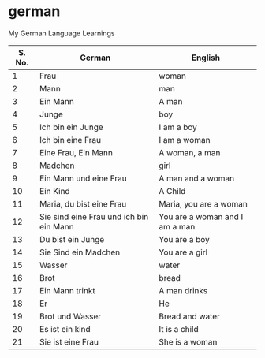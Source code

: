 # german
My German Language Learnings

|S. No.|German|English|
|--|--|--|
|1|Frau|woman|
|2|Mann|man|
|3|Ein Mann|A man|
|4|Junge|boy|
|5|Ich bin ein Junge|I am a boy|
|6|Ich bin eine Frau| I am a woman|
|7|Eine Frau, Ein Mann|A woman, a man|
|8|Madchen|girl|
|9|Ein Mann und eine Frau|A man and a woman|
|10|Ein Kind| A Child|
|11|Maria, du bist eine Frau|Maria, you are a woman|
|12|Sie sind eine Frau und ich bin ein Mann|You are a woman and I am a man|
|13|Du bist ein Junge|You are a boy|
|14|Sie Sind ein Madchen|You are a girl|
|15|Wasser|water|
|16|Brot|bread|
|17|Ein Mann trinkt|A man drinks|
|18|Er|He|
|19|Brot und Wasser|Bread and water|
|20|Es ist ein kind| It is a child|
|21|Sie ist eine Frau|She is a woman|

